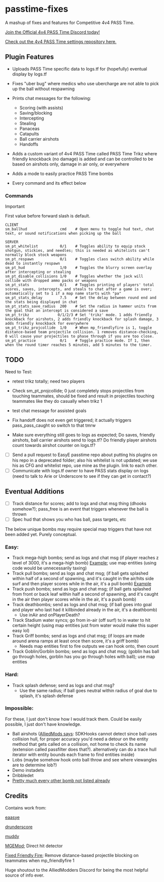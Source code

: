 # passtime-fixes

A mashup of fixes and features for Competitive 4v4 PASS Time.

[Join the Official 4v4 PASS Time Discord today!](https://discord.com/invite/Vrk3Etg)

[Check out the 4v4 PASS Time settings repository here.](https://github.com/eaasye/passtime)

## Plugin Features

- Uploads PASS Time specific data to logs.tf for (hopefully) eventual display by logs.tf

- Fixes "uber bug" where medics who use ubercharge are not able to pick up the ball without respawning

- Prints chat messages for the following:
    - Scoring (with assists)
    - Saving/blocking
    - Intercepting
    - Stealing
    - Panaceas
    - Catapults
    - Ball carrier airshots
    - Handoffs

- Adds a custom variant of 4v4 PASS Time called PASS Time Trikz where friendly knockback (no damage) is added and can be controlled to be based on airshots only, damage in air only, or everywhere

- Adds a mode to easily practice PASS Time bombs

- Every command and its effect below

### Commands

> [!IMPORTANT]
> First value before forward slash is default.

```
CLIENT
sm_ballhud               cmd    # Open menu to toggle hud text, chat text, or sound notifications when picking up the ball

SERVER
sm_pt_whitelist          0/1    # Toggles ability to equip stock shotgun, stickies, and needles; this is needed as whitelists can't normally block stock weapons
sm_pt_respawn            0/1    # Toggles class switch ability while dead to instantly respawn
sm_pt_hud                1/0    # Toggles the blurry screen overlay after intercepting or stealing
sm_pt_disable_collisions 1/0    # Toggles whether the jack will collide with dropped ammo packs or weapons
sm_pt_stats              0/1    # Toggles printing of players' total scores, saves, intercepts, and steals to chat after a game is over; automatically set to 1 if a map name starts with "pa"
sm_pt_stats_delay        7.5    # Set the delay between round end and the stats being displayed in chat
sm_pt_stats_save_radius  200    # Set the radius in hammer units from the goal that an intercept is considered a save
sm_pt_trikz             0/1/2/3 # Set 'trikz' mode. 1 adds friendly knockback for airshots, 2 adds friendly knockback for splash damage, 3 adds friendly knockback for everywhere
sm_pt_trikz_projcollide  1/0    # When mp_friendlyfire is 1, toggle distance-based team projectile collision. 1 removes distance-checking, 0 will cause your projectiles to phase through if you are too close.
sm_pt_practice           0/1    # Toggle practice mode. If 1, then when the round timer reaches 5 minutes, add 5 minutes to the timer.
```

## TODO
Need to Test:
- retest trikz totally; need two players

- Check sm_pt_projcollide; 0 just completely stops projectiles from touching teammates, should be fixed and result in projectiles touching teammates like they do casually when trikz 1

- test chat message for assisted goals

- Fix handoff does not even get triggered; it actually triggers pass_pass_caught so switch to that tmrw

- Make sure everything still goes to logs as expected; Do saves, friendly airshots, ball carrier airshots send to logs.tf? Do friendly player airshots count towards airshot counter on logs.tf?

- [ ] Send a pull request to EasyE passtime repo about putting his plugins on his repo in a deprecated folder; also his whitelist is not updated; we use his as CFG and whitelist repo, use mine as the plugin. link to each other.
- [ ] Communicate with logs.tf owner to have PASS stats display on logs (need to talk to Arie or Underscore to see if they can get in contact?)

## Eventual Additions

- [ ] Track distance for scores; add to logs and chat msg thing (dhooks somehow?); pass_free is an event that triggers whenever the ball is thrown
- [ ] Spec hud that shows you who has ball, pass targets, etc

The below unique bombs may require special map triggers that have not been added yet. Purely conceptual.

### Easy:
- Track mega-high bombs; send as logs and chat msg (if player reaches z level of 3000, it's a mega-high bomb) [Example](https://www.youtube.com/watch?v=WWJ2iuPBGTM); use map entities (using code would be unnecessarily taxing)
- Track pull bombs; send as logs and chat msg; (if ball gets splashed within half of a second of spawning, and it's caught in the air/hits side surf and then player scores while in the air, it's a pull bomb) [Example](https://youtu.be/2CgDMvSvXAc?t=228)
- Track push bombs; send as logs and chat msg; (if ball gets splashed from front or back leaf within half a second of spawning, and it's caught in the air then player scores while in the air, it's a push bomb)
- Track deathbombs; send as logs and chat msg; (if ball goes into goal and player who last had it killbinded already in the air, it's a deathbomb)
    - Use inAir and onPlayerDeath?
- Track Stadium water syncs; go from in-air (off surf) to in water to hit certain height (using map entities just from water would make this super easy lol)
- Track Griff bombs; send as logs and chat msg; (if loops are made around arena ramps at least once then score, it's a griff bomb)
    - Needs map entities first to fire outputs we can hook onto, then count
- Track Goblin/Gorblin bombs; send as logs and chat msg; (goblin has ball go through holes, gorblin has you go through holes with ball); use map entities

### Hard:
- Track splash defense; send as logs and chat msg?
    - Use the same radius; if ball goes neutral within radius of goal due to splash, it's splash defense

### Impossible:
For these, I just don't know how I would track them. Could be easily possible, I just don't have knowledge.

- Ball airshots ([AlliedMods says](https://discord.com/channels/335290997317697536/335290997317697536/1165720293684301866): SDKHooks cannot detect since ball uses collision hull, for proper accuracy you'd need a detour on the entity method that gets called on a collision, not home to check its name (extension called passfilter does that?). alternatively can do a trace hull iterator with entity bounds each frame to find entities inside)
- Lobs (maybe somehow hook onto ball throw and see where viewangles are to determine lob?)
- Demo instadets
- Dribbledet
- [Pretty much every other bomb not listed already](https://www.youtube.com/watch?v=TGivc75TSQI)

## Credits

Contains work from:

[eaasye](https://github.com/eaasye/passtime/tree/master/addons/sourcemod/plugins)

[drunderscore](https://github.com/drunderscore/SourcemodPlugins/blob/master/fix_uber_wearoff_condition.sp)

[muddy](https://github.com/SirBlockles/pass-tweaks/blob/main/passtweaks.sp)

[MGEMod](https://github.com/sapphonie/MGEMod/blob/master/addons/sourcemod/scripting/mge.sp#L546-L562); Direct hit detector

[Fixed Friendly Fire](https://github.com/Mikusch/friendlyfire); Remove distance-based projectile blocking on teammates when mp_friendlyfire 1

Huge shoutout to the AlliedModders Discord for being the most helpful source of info ever.
